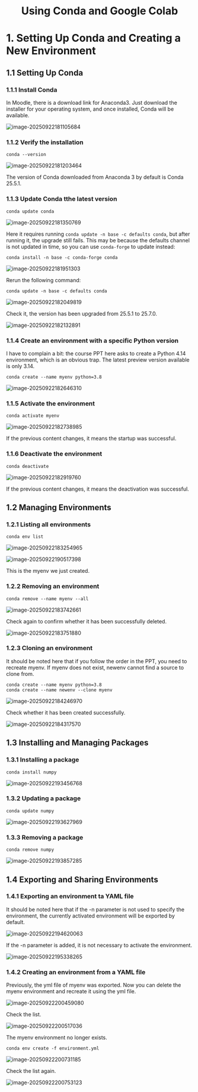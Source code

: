 <h1 align="center">
Using Conda and Google Colab
</h1>



# 1. Setting Up Conda and Creating a New Environment

## 1.1 Setting Up Conda

### 1.1.1 Install Conda

In Moodle, there is a download link for Anaconda3. Just download the installer for your operating system, and once installed, Conda will be available.

![image-20250922181105684](./assets/image-20250922181105684.png)

### 1.1.2 Verify the installation

```shell
conda --version
```

![image-20250922181203464](./assets/image-20250922181203464.png)

The version of Conda downloaded from Anaconda 3 by default is Conda 25.5.1.

### 1.1.3 Update Conda tthe latest version

```shell
conda update conda
```

![image-20250922181350769](./assets/image-20250922181350769.png)

Here it requires running `conda update -n base -c defaults conda`, but after running it, the upgrade still fails. This may be because the defaults channel is not updated in time, so you can use `conda-forge` to update instead:

```shell
conda install -n base -c conda-forge conda
```

![image-20250922181951303](./assets/image-20250922181951303.png)

Rerun the following command:

```shell
conda update -n base -c defaults conda
```

![image-20250922182049819](./assets/image-20250922182049819.png)

Check it, the version has been upgraded from 25.5.1 to 25.7.0.

![image-20250922182132891](./assets/image-20250922182132891.png)

### 1.1.4 Create an environment with a specific Python version

I have to complain a bit: the course PPT here asks to create a Python 4.14 environment, which is an obvious trap. The latest preview version available is only 3.14.

```shell
conda create --name myenv python=3.8
```

![image-20250922182646310](./assets/image-20250922182646310.png)

### 1.1.5 Activate the environment

```shell
conda activate myenv
```

![image-20250922182738985](./assets/image-20250922182738985.png)

If the previous content changes, it means the startup was successful.

### 1.1.6 Deactivate the environment

```shell
conda deactivate
```

![image-20250922182919760](./assets/image-20250922182919760.png)

If the previous content changes, it means the deactivation was successful.

## 1.2 Managing Environments

### 1.2.1 Listing all environments

```shell
conda env list
```

![image-20250922183254965](./assets/image-20250922183254965.png)

![image-20250922190517398](./assets/image-20250922190517398.png)

This is the myenv we just created.

### 1.2.2 Removing an environment

```shell
conda remove --name myenv --all
```

![image-20250922183742661](./assets/image-20250922183742661.png)

Check again to confirm whether it has been successfully deleted.

![image-20250922183751880](./assets/image-20250922183751880.png)

### 1.2.3 Cloning an environment

It should be noted here that if you follow the order in the PPT, you need to recreate myenv. If myenv does not exist, newenv cannot find a source to clone from.

```shell
conda create --name myenv python=3.8
conda create --name newenv --clone myenv
```

![image-20250922184246970](./assets/image-20250922184246970.png)

Check whether it has been created successfully.

![image-20250922184317570](./assets/image-20250922184317570.png)

## 1.3 Installing and Managing Packages

### 1.3.1 Installing a package

```shell
conda install numpy
```

![image-20250922193456768](./assets/image-20250922193456768.png)

### 1.3.2 Updating a package

```shell
conda update numpy
```

![image-20250922193627969](./assets/image-20250922193627969.png)

### 1.3.3 Removing a package

```shell
conda remove numpy
```

![image-20250922193857285](./assets/image-20250922193857285.png)

## 1.4 Exporting and Sharing Environments

### 1.4.1 Exporting an environment ta YAML file

It should be noted here that if the -n parameter is not used to specify the environment, the currently activated environment will be exported by default.

![image-20250922194620063](./assets/image-20250922194620063.png)

If the -n parameter is added, it is not necessary to activate the environment.

![image-20250922195338265](./assets/image-20250922195338265.png)

### 1.4.2 Creating an environment from a YAML file

Previously, the yml file of myenv was exported. Now you can delete the myenv environment and recreate it using the yml file.

![image-20250922200459080](./assets/image-20250922200459080.png)

Check the list.

![image-20250922200517036](./assets/image-20250922200517036.png)

The myenv environment no longer exists.

```shell
conda env create -f environment.yml
```

![image-20250922200731185](./assets/image-20250922200731185.png)

Check the list again.

![image-20250922200753123](./assets/image-20250922200753123.png)

















